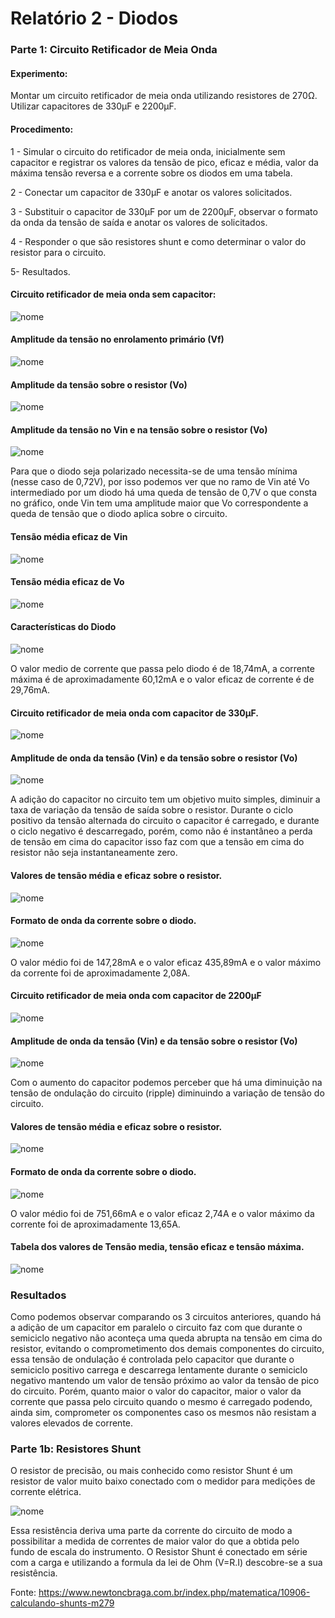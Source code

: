 # Relatório 2 - Diodos

### Parte 1: Circuito Retificador de Meia Onda

#### Experimento:

Montar um circuito retificador de meia onda utilizando resistores de 270Ω.
Utilizar capacitores de 330μF e 2200μF.

#### Procedimento:

1 - Simular o circuito do retificador de meia onda, inicialmente sem capacitor e registrar os valores da tensão de pico, eficaz e média, valor da máxima tensão reversa e a corrente sobre os diodos em uma tabela.

2 - Conectar um capacitor de 330μF e anotar os valores solicitados.

3 - Substituir o capacitor de 330μF por um de 2200μF, observar o formato da onda da tensão de saída e anotar os valores de solicitados.

4 - Responder o que são resistores shunt e como determinar o valor do resistor para o circuito.

5- Resultados.

#### Circuito retificador de meia onda sem capacitor:

![nome](/relatorio_eletronica_1/circuitomontado.png)

#### Amplitude da tensão no enrolamento primário (Vf)

![nome](/relatorio_eletronica_1/tensaovf.png)

#### Amplitude da tensão sobre o resistor (Vo)

![nome](/relatorio_eletronica_1/vo.png)

#### Amplitude da tensão no Vin e na tensão sobre o resistor (Vo)

![nome](/relatorio_eletronica_1/vinvo.png)

Para que o diodo seja polarizado necessita-se de uma tensão mínima (nesse caso de 0,72V), por isso podemos ver que no ramo de Vin até Vo intermediado por um diodo há uma queda de tensão de 0,7V o que consta no gráfico, onde Vin tem uma amplitude maior que Vo correspondente a queda de tensão que o diodo aplica sobre o circuito.

#### Tensão média eficaz de Vin

![nome](/relatorio_eletronica_1/vinvalor.png)

#### Tensão média eficaz de Vo

![nome](/relatorio_eletronica_1/vovalor.png)

#### Características do Diodo

![nome](/relatorio_eletronica_1/diodo11.png)

O valor medio de corrente que passa pelo diodo é de 18,74mA, a corrente máxima é de aproximadamente 60,12mA e o valor eficaz de corrente é de 29,76mA.

#### Circuito retificador de meia onda com capacitor de 330μF.

![nome](/relatorio_eletronica_1/capacitor.png)

#### Amplitude de onda da tensão (Vin) e da tensão sobre o resistor (Vo)

![nome](/relatorio_eletronica_1/capacitorvinvo.png)

A adição do capacitor no circuito tem um objetivo muito simples, diminuir a taxa de variação da tensão de saída sobre o resistor. Durante o ciclo positivo da tensão alternada do circuito o capacitor é carregado, e durante o ciclo negativo é descarregado, porém, como não é instantâneo a perda de tensão em cima do capacitor isso faz com que a tensão em cima do resistor não seja instantaneamente zero.

#### Valores de tensão média e eficaz sobre o resistor.

![nome](/relatorio_eletronica_1/vocapaci.png)

#### Formato de onda da corrente sobre o diodo.

![nome](/relatorio_eletronica_1/diodocapaci.png)

 O valor médio foi de 147,28mA e o valor eficaz 435,89mA e o valor máximo da corrente foi de aproximadamente 2,08A.

#### Circuito retificador de meia onda com capacitor de 2200μF

![nome](/relatorio_eletronica_1/capacitor2200.png)

#### Amplitude de onda da tensão (Vin) e da tensão sobre o resistor (Vo)

![nome](/relatorio_eletronica_1/vinvocapac.png)

Com o aumento do capacitor podemos perceber que há uma diminuição na tensão de ondulação do circuito (ripple) diminuindo a variação de tensão do circuito.

#### Valores de tensão média e eficaz sobre o resistor.

![nome](/relatorio_eletronica_1/vovalue.png)

#### Formato de onda da corrente sobre o diodo.

![nome](/relatorio_eletronica_1/d1value.png)

 O valor médio foi de 751,66mA e o valor eficaz 2,74A e o valor máximo da corrente foi de aproximadamente 13,65A.

 #### Tabela dos valores de Tensão media, tensão eficaz e tensão máxima.

 ![nome](/relatorio_eletronica_1/planilha.png)

 ### Resultados

 Como podemos observar comparando os 3 circuitos anteriores, quando há a adição de um capacitor em paralelo o circuito faz com que durante o semiciclo negativo não aconteça uma queda abrupta na tensão em cima do resistor, evitando o comprometimento dos demais componentes do circuito, essa tensão de ondulação é controlada pelo capacitor que durante o semiciclo positivo carrega e descarrega lentamente durante o semiciclo negativo mantendo um valor de tensão próximo ao valor da tensão de pico do circuito. Porém, quanto maior o valor do capacitor, maior o valor da corrente que passa pelo circuito quando o mesmo é carregado podendo, ainda sim, comprometer os componentes caso os mesmos não resistam a valores elevados de corrente.

 ### Parte 1b:  Resistores Shunt

 O resistor de precisão, ou mais conhecido como resistor Shunt é um resistor de valor muito baixo conectado com o medidor para medições de corrente elétrica.

 ![nome](/relatorio_eletronica_1/shunt.png)

 Essa resistência deriva uma parte da corrente do circuito de modo a possibilitar a medida de correntes de maior valor do que a obtida pelo fundo de escala do instrumento.
 O Resistor Shunt é conectado em série com a carga e utilizando a formula da lei de Ohm (V=R.I) descobre-se a sua resistência.

 Fonte: https://www.newtoncbraga.com.br/index.php/matematica/10906-calculando-shunts-m279
